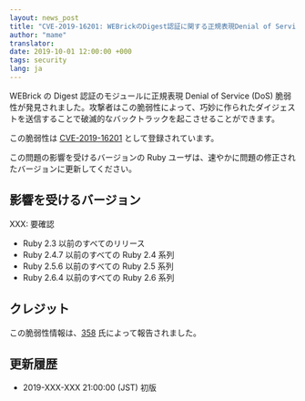 ```yaml
---
layout: news_post
title: "CVE-2019-16201: WEBrickのDigest認証に関する正規表現Denial of Serviceの脆弱性"
author: "mame"
translator:
date: 2019-10-01 12:00:00 +000
tags: security
lang: ja
---
```


WEBrick の Digest 認証のモジュールに正規表現 Denial of Service (DoS) 脆弱性が発見されました。攻撃者はこの脆弱性によって、巧妙に作られたダイジェストを送信することで破滅的なバックトラックを起こさせることができます。

この脆弱性は [CVE-2019-16201](https://cve.mitre.org/cgi-bin/cvename.cgi?name=CVE-2019-16201) として登録されています。

この問題の影響を受けるバージョンの Ruby ユーザは、速やかに問題の修正されたバージョンに更新してください。

## 影響を受けるバージョン

XXX: 要確認
* Ruby 2.3 以前のすべてのリリース
* Ruby 2.4.7 以前のすべての Ruby 2.4 系列
* Ruby 2.5.6 以前のすべての Ruby 2.5 系列
* Ruby 2.6.4 以前のすべての Ruby 2.6 系列

## クレジット

この脆弱性情報は、[358](https://hackerone.com/358) 氏によって報告されました。

## 更新履歴

* 2019-XXX-XXX 21:00:00 (JST) 初版
